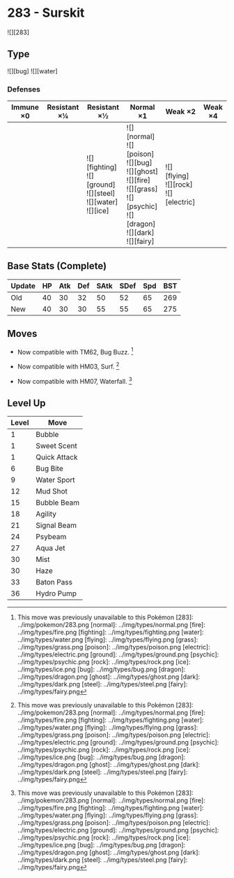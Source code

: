 # 283 - Surskit
![][283]

## Type

![][bug]  ![][water]

### Defenses

Immune ×0 | Resistant ×¼ | Resistant ×½                                                             | Normal ×1                                                                                                                                     | Weak ×2                                       | Weak ×4
---       | ---          | ---                                                                      | ---                                                                                                                                           | ---                                           | ---
&nbsp;    | &nbsp;       | ![][fighting]<br>![][ground]<br>![][steel]<br>![][water]<br>![][ice]<br> | ![][normal]<br>![][poison]<br>![][bug]<br>![][ghost]<br>![][fire]<br>![][grass]<br>![][psychic]<br>![][dragon]<br>![][dark]<br>![][fairy]<br> | ![][flying]<br>![][rock]<br>![][electric]<br> | &nbsp;

## Base Stats (Complete)

Update | HP  | Atk | Def | SAtk | SDef | Spd | BST
---    | --- | --- | --- | ---  | ---  | --- | ---
Old    | 40  | 30  | 32  | 50   | 52   | 65  | 269
New    | 40  | 30  | 30  | 55   | 55   | 65  | 275

## Moves

 - Now compatible with TM62, Bug Buzz. [^1]

 - Now compatible with HM03, Surf. [^1]

 - Now compatible with HM07, Waterfall. [^1]

## Level Up

Level | Move
---   | ---
1     | Bubble
1     | Sweet Scent
1     | Quick Attack
6     | Bug Bite
9     | Water Sport
12    | Mud Shot
15    | Bubble Beam
18    | Agility
21    | Signal Beam
24    | Psybeam
27    | Aqua Jet
30    | Mist
30    | Haze
33    | Baton Pass
36    | Hydro Pump

[^1]: This move was previously unavailable to this Pokémon
[283]: ../img/pokemon/283.png
[normal]: ../img/types/normal.png
[fire]: ../img/types/fire.png
[fighting]: ../img/types/fighting.png
[water]: ../img/types/water.png
[flying]: ../img/types/flying.png
[grass]: ../img/types/grass.png
[poison]: ../img/types/poison.png
[electric]: ../img/types/electric.png
[ground]: ../img/types/ground.png
[psychic]: ../img/types/psychic.png
[rock]: ../img/types/rock.png
[ice]: ../img/types/ice.png
[bug]: ../img/types/bug.png
[dragon]: ../img/types/dragon.png
[ghost]: ../img/types/ghost.png
[dark]: ../img/types/dark.png
[steel]: ../img/types/steel.png
[fairy]: ../img/types/fairy.png

